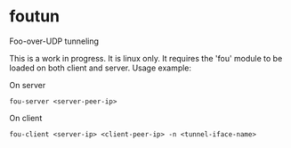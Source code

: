 # foutun
Foo-over-UDP tunneling

This is a work in progress. It is linux only. It requires the 'fou' module to be
loaded on both client and server. Usage example:

On server

    fou-server <server-peer-ip>

On client

    fou-client <server-ip> <client-peer-ip> -n <tunnel-iface-name>
